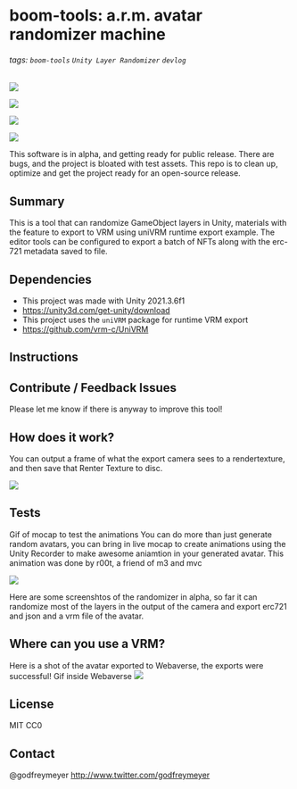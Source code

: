 

# boom-tools: a.r.m. avatar randomizer machine
###### tags: `boom-tools` `Unity Layer Randomizer` `devlog`

![](https://i.imgur.com/52zlfzV.jpg)

![](https://i.imgur.com/kFgGaGs.png)

![](https://i.imgur.com/2lOg28K.jpg)

![](https://i.imgur.com/pYkqt1h.png)

This software is in alpha, and getting ready for public release. There are bugs, and the project is bloated with test assets. This repo is to clean up, optimize and get the project ready for an open-source release.   

## Summary

This is a tool that can randomize GameObject layers in Unity, materials  with the feature to export to VRM using uniVRM runtime export example. The editor tools can be configured to export a batch of NFTs along with the erc-721 metadata saved to file. 

## Dependencies
- This project was made with Unity 2021.3.6f1 
- https://unity3d.com/get-unity/download
- This project uses the `uniVRM` package for runtime VRM export
- https://github.com/vrm-c/UniVRM

## Instructions

## Contribute / Feedback Issues
Please let me know if there is anyway to improve this tool! 

## How does it work?

You can output a frame of what the export camera sees to a rendertexture, and then save that Renter Texture to disc.

![](https://i.imgur.com/brvbNQ5.jpg)

## Tests
Gif of mocap to test the animations
You can do more than just generate random avatars, you can bring in live mocap to create animations using the Unity Recorder to make awesome aniamtion in your generated avatar. This animation was done by r00t, a friend of m3 and mvc

![](https://i.imgur.com/uLwjfwx.gif)


Here are some screenshtos of the randomizer in alpha, so far it can randomize most of the layers in the output of the camera and export erc721 and json and a vrm file of the avatar.

## Where can you use a VRM?

Here is a shot of the avatar exported to Webaverse, the exports were successful!
Gif inside Webaverse
![](https://i.imgur.com/aDdKPCJ.gif)



## License
MIT CC0 


## Contact
@godfreymeyer http://www.twitter.com/godfreymeyer
